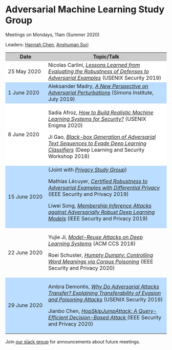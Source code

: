 # Adversarial Machine Learning Study Group


Meetings on Mondays, 11am (Summer 2020)

Leaders: <a href="https://hannahxchen.github.io/">Hannah Chen</a>, <a href="https://sites.google.com/virginia.edu/anshuman/home">Anshuman Suri</a>


   <table width="100%" align="center">
   <tr bgcolor="#CCC"><td style="text-align:center" width="25%"><b>Date</b></td><td width="75%" style="text-align:center"><b>Topic/Talk</b></td></tr>
   <tr bgcolor="#FFF"><td>25 May 2020</td><td>
Nicolas Carlini, <a href="https://www.youtube.com/watch?v=ZncTqqkFipE"><em>Lessons Learned from Evaluating the Robustness of Defenses to Adversarial Examples</em></a> (USENIX Security 2019)
</td></tr>
   <tr bgcolor="#BDF">
   <td>
1 June 2020
   </td><td>
Aleksander Madry, <a href="https://simons.berkeley.edu/talks/tbd-57"><em>A New Perspective on Adversarial Perturbations</em></a> (Simons Institute, July 2019)  
   </td>
   </tr>

   <tr bgcolor="#FFF">
   <td>8 June 2020</td>
   <td>

Sadia Afroz, <a href="https://www.youtube.com/watch?v=wGrCyAtojvg"><em>How to Build Realistic Machine Learning Systems for Security?</em></a> (USENIX Enigma 2020)

Ji Gao, <a href="https://www.youtube.com/watch?v=Ho3V_eACoSQ"><em>Black-box Generation of Adversarial Text Sequences to Evade Deep Learning Classifiers</em></a> (Deep Learning and Security Workshop 2018)   </td>
   </tr>

   <tr bgcolor="#BDF">
   <td>
   15 June 2020</td>
   <td>
(Joint with <a href="/privacy"><em>Privacy Study Group</em></a>)

Mathias Lécuyer, <a href="https://www.youtube.com/watch?v=mYRdZIXtqcA"><em>Certified Robustness to Adversarial Examples with Differential Privacy</em></a> (IEEE Security and Privacy 2019)

Liwei Song, <a href="https://www.youtube.com/watch?v=MUhb3bRla2A"><em>Membership Inference Attacks against Adversarially Robust Deep Learning Models</em></a> (IEEE Security and Privacy 2019)

</td>
</tr>
   <tr>
   <td>22 June 2020</td>
   <td>

Yujie Ji, <a href="https://www.youtube.com/watch?v=Zsd-IB3TWrA"><em>Model-Reuse Attacks on Deep Learning Systems</em></a> (ACM CCS 2018)

Roei Schuster, <a href="https://www.youtube.com/watch?v=lg3NrnxGsiU&feature=youtu.be"><em>Humpty Dumpty: Controlling Word Meanings via Corpus Poisoning</em></a> (IEEE Security and Privacy 2020)


</td>
   </tr>
   <tr bgcolor="#BDF">
   <td>
   29 June 2020</td>
   <td>

Ambra Demontis, <a href="https://www.youtube.com/watch?v=WxgVJAY21kI"><em>Why Do Adversarial Attacks Transfer? Explaining Transferability of Evasion and Poisoning Attacks</em></a> (USENIX Security 2019)

Jianbo Chen, <a href="https://www.youtube.com/watch?v=vkCifg2rp34"><em>HopSkipJumpAttack: A Query-Efficient Decision-Based Attack
</em></a> (IEEE Security and Privacy 2020)

</td>
</tr>

   </table>

Join [our slack group](https://uvasrg.slack.com) for announcements about future meetings.
